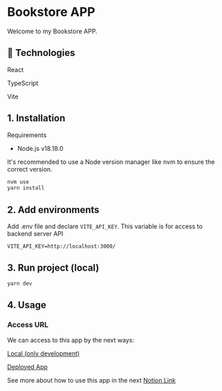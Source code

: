 # Bookstore APP

Welcome to my Bookstore APP.

## 🚀 Technologies

React

TypeScript

Vite

## 1. Installation

Requirements

- Node.js v18.18.0

It's recommended to use a Node version manager like nvm to ensure the correct version.

````bash
nvm use
yarn install
````

## 2. Add environments

Add .env file and declare `VITE_API_KEY`. This variable is for access to backend server API

````env
VITE_API_KEY=http://localhost:3000/
````

## 3. Run project (local)

````bash
yarn dev
````

## 4. Usage

### Access URL

We can access to this app by the next ways:

[Local (only development)](http://localhost:5173)

[Deployed App](https://market-test-front-production.up.railway.app/)

See more about how to use this app in the next [Notion Link](https://www.notion.so/Prueba-t-cnica-2189a033769f80019bc5fe5ebf23e235?source=copy_link)
